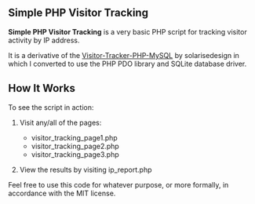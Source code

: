 Simple PHP Visitor Tracking
-----------------------------------

**Simple PHP Visitor Tracking** is a very basic PHP script for tracking visitor activity by IP address.

It is a derivative of the [Visitor-Tracker-PHP-MySQL](https://github.com/solarisedesign/Visitor-Tracker-PHP-MySQL) by solarisedesign in which I converted to use the PHP PDO library and SQLite database driver.

How It Works
------------------

To see the script in action:

1. Visit any/all of the pages:
    * visitor_tracking_page1.php
    * visitor_tracking_page2.php
    * visitor_tracking_page3.php

2. View the results by visiting ip_report.php

Feel free to use this code for whatever purpose, or more formally, in accordance with the MIT license.
